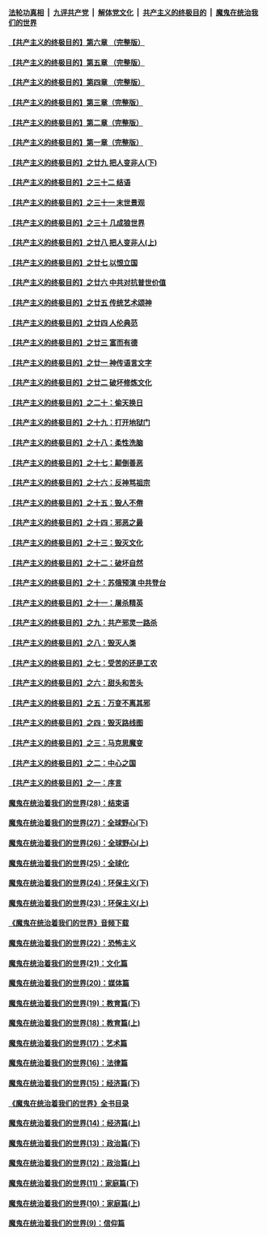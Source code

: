 

####  [法轮功真相](../../../../basic/blob/master/README.md?t=05282101) &nbsp;|&nbsp; [九评共产党](../../../../9ping.md/blob/master/README.md?t=05282101) &nbsp;|&nbsp; [解体党文化](../../../../jtdwh.md/blob/master/README.md?t=05282101)  &nbsp;|&nbsp; [共产主义的终极目的](../../../../gczydzjmd.md/blob/master/README.md?t=05282101) &nbsp;|&nbsp; [魔鬼在统治我们的世界](../../../../mgztzwmdsj.md/blob/master/README.md?t=05282101) 

#### [【共产主义的终极目的】第六章 （完整版）](../pages/nsc422/n11428913.md?t=05282101) 

#### [【共产主义的终极目的】第五章 （完整版）](../pages/nsc422/n11428912.md?t=05282101) 

#### [【共产主义的终极目的】第四章 （完整版）](../pages/nsc422/n11428907.md?t=05282101) 

#### [【共产主义的终极目的】第三章（完整版）](../pages/nsc422/n11428848.md?t=05282101) 

#### [【共产主义的终极目的】第二章（完整版）](../pages/nsc422/n11428831.md?t=05282101) 

#### [【共产主义的终极目的】第一章（完整版）](../pages/nsc422/n11417651.md?t=05282101) 

#### [【共产主义的终极目的】之廿九 把人变非人(下)](../pages/nsc422/n11344140.md?t=05282101) 

#### [【共产主义的终极目的】之三十二 结语](../pages/nsc422/n11360535.md?t=05282101) 

#### [【共产主义的终极目的】之三十一 末世景观](../pages/nsc422/n11351129.md?t=05282101) 

#### [【共产主义的终极目的】之三十 几成狼世界](../pages/nsc422/n11348280.md?t=05282101) 

#### [【共产主义的终极目的】之廿八 把人变非人(上)](../pages/nsc422/n11340492.md?t=05282101) 

#### [【共产主义的终极目的】之廿七 以恨立国](../pages/nsc422/n11336944.md?t=05282101) 

#### [【共产主义的终极目的】之廿六 中共对抗普世价值](../pages/nsc422/n11324785.md?t=05282101) 

#### [【共产主义的终极目的】之廿五 传统艺术颂神](../pages/nsc422/n11296396.md?t=05282101) 

#### [【共产主义的终极目的】之廿四 人伦典范](../pages/nsc422/n11296397.md?t=05282101) 

#### [【共产主义的终极目的】之廿三 富而有德](../pages/nsc422/n11283598.md?t=05282101) 

#### [【共产主义的终极目的】之廿一 神传语言文字](../pages/nsc422/n11263265.md?t=05282101) 

#### [【共产主义的终极目的】之廿二 破坏修炼文化](../pages/nsc422/n11245728.md?t=05282101) 

#### [【共产主义的终极目的】之二十：偷天换日](../pages/nsc422/n11238846.md?t=05282101) 

#### [【共产主义的终极目的】之十九：打开地狱门](../pages/nsc422/n11206376.md?t=05282101) 

#### [【共产主义的终极目的】之十八：柔性洗脑](../pages/nsc422/n11199994.md?t=05282101) 

#### [【共产主义的终极目的】之十七：颠倒善恶](../pages/nsc422/n11179782.md?t=05282101) 

#### [【共产主义的终极目的】之十六：反神骂祖宗](../pages/nsc422/n11166798.md?t=05282101) 

#### [【共产主义的终极目的】之十五：毁人不倦](../pages/nsc422/n11166792.md?t=05282101) 

#### [【共产主义的终极目的】之十四：邪恶之最](../pages/nsc422/n11150249.md?t=05282101) 

#### [【共产主义的终极目的】之十三：毁灭文化](../pages/nsc422/n11135227.md?t=05282101) 

#### [【共产主义的终极目的】之十二：破坏自然](../pages/nsc422/n11135214.md?t=05282101) 

#### [【共产主义的终极目的】之十：苏俄预演 中共登台](../pages/nsc422/n11118424.md?t=05282101) 

#### [【共产主义的终极目的】之十一：屠杀精英](../pages/nsc422/n11118442.md?t=05282101) 

#### [【共产主义的终极目的】之九：共产邪灵一路杀](../pages/nsc422/n11114139.md?t=05282101) 

#### [【共产主义的终极目的】之八：毁灭人类](../pages/nsc422/n11108503.md?t=05282101) 

#### [【共产主义的终极目的】之七：受苦的还是工农](../pages/nsc422/n11101809.md?t=05282101) 

#### [【共产主义的终极目的】之六：甜头和苦头](../pages/nsc422/n11096971.md?t=05282101) 

#### [【共产主义的终极目的】之五：万变不离其邪](../pages/nsc422/n11091285.md?t=05282101) 

#### [【共产主义的终极目的】之四：毁灭路线图](../pages/nsc422/n11086284.md?t=05282101) 

#### [【共产主义的终极目的】之三：马克思魔变](../pages/nsc422/n11061941.md?t=05282101) 

#### [【共产主义的终极目的】之二：中心之国](../pages/nsc422/n11047728.md?t=05282101) 

#### [【共产主义的终极目的】之一：序言](../pages/nsc422/n11086077.md?t=05282101) 

#### [魔鬼在统治着我们的世界(28)：结束语](../pages/nsc422/n10936246.md?t=05282101) 

#### [魔鬼在统治着我们的世界(27)：全球野心(下)](../pages/nsc422/n10928319.md?t=05282101) 

#### [魔鬼在统治着我们的世界(26)：全球野心(上)](../pages/nsc422/n10900318.md?t=05282101) 

#### [魔鬼在统治着我们的世界(25)：全球化](../pages/nsc422/n10788205.md?t=05282101) 

#### [魔鬼在统治着我们的世界(24)：环保主义(下)](../pages/nsc422/n10695307.md?t=05282101) 

#### [魔鬼在统治着我们的世界(23)：环保主义(上)](../pages/nsc422/n10688613.md?t=05282101) 

#### [《魔鬼在统治着我们的世界》音频下载](../pages/nsc422/n10635553.md?t=05282101) 

#### [魔鬼在统治着我们的世界(22)：恐怖主义](../pages/nsc422/n10614727.md?t=05282101) 

#### [魔鬼在统治着我们的世界(21)：文化篇](../pages/nsc422/n10597706.md?t=05282101) 

#### [魔鬼在统治着我们的世界(20)：媒体篇](../pages/nsc422/n10586579.md?t=05282101) 

#### [魔鬼在统治着我们的世界(19)：教育篇(下)](../pages/nsc422/n10564808.md?t=05282101) 

#### [魔鬼在统治着我们的世界(18)：教育篇(上)](../pages/nsc422/n10526970.md?t=05282101) 

#### [魔鬼在统治着我们的世界(17)：艺术篇](../pages/nsc422/n10499093.md?t=05282101) 

#### [魔鬼在统治着我们的世界(16)：法律篇](../pages/nsc422/n10485969.md?t=05282101) 

#### [魔鬼在统治着我们的世界(15)：经济篇(下)](../pages/nsc422/n10469975.md?t=05282101) 

#### [《魔鬼在统治着我们的世界》全书目录](../pages/nsc422/n10464261.md?t=05282101) 

#### [魔鬼在统治着我们的世界(14)：经济篇(上)](../pages/nsc422/n10457370.md?t=05282101) 

#### [魔鬼在统治着我们的世界(13)：政治篇(下)](../pages/nsc422/n10448270.md?t=05282101) 

#### [魔鬼在统治着我们的世界(12)：政治篇(上)](../pages/nsc422/n10444576.md?t=05282101) 

#### [魔鬼在统治着我们的世界(11)：家庭篇(下)](../pages/nsc422/n10440961.md?t=05282101) 

#### [魔鬼在统治着我们的世界(10)：家庭篇(上)](../pages/nsc422/n10435448.md?t=05282101) 

#### [魔鬼在统治着我们的世界(9)：信仰篇](../pages/nsc422/n10432159.md?t=05282101) 

